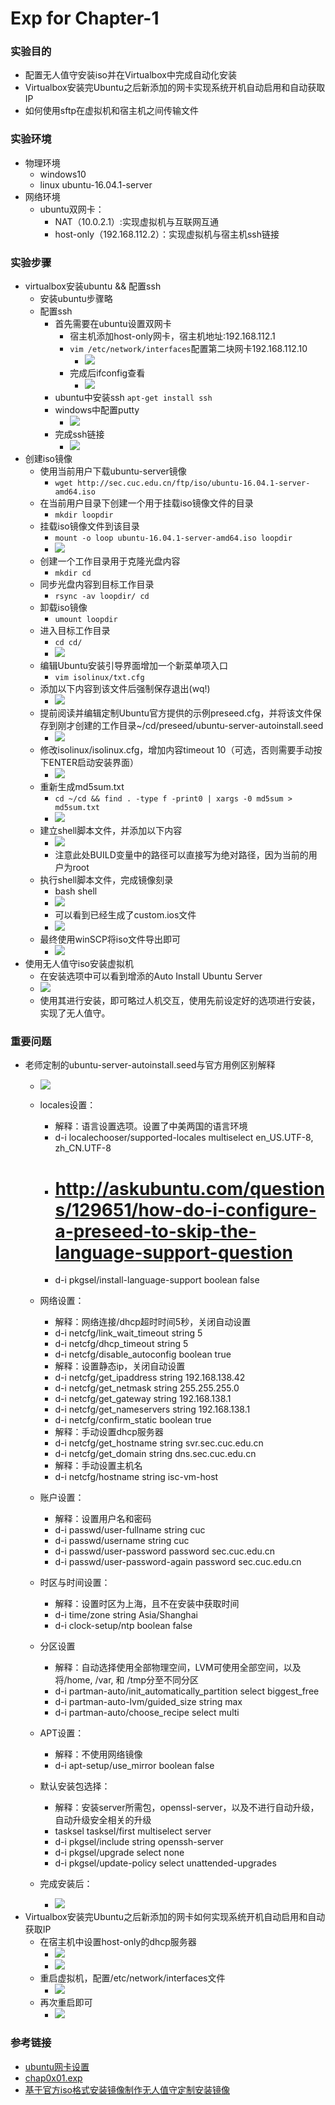 # Exp for Chapter-1

### 实验目的
* 配置无人值守安装iso并在Virtualbox中完成自动化安装
* Virtualbox安装完Ubuntu之后新添加的网卡实现系统开机自动启用和自动获取IP
* 如何使用sftp在虚拟机和宿主机之间传输文件

### 实验环境
* 物理环境
	* windows10
	* linux ubuntu-16.04.1-server
* 网络环境
	* ubuntu双网卡：
		* NAT（10.0.2.1）:实现虚拟机与互联网互通
		* host-only（192.168.112.2）：实现虚拟机与宿主机ssh链接

### 实验步骤
* virtualbox安装ubuntu && 配置ssh
	* 安装ubuntu步骤略
	* 配置ssh
		* 首先需要在ubuntu设置双网卡
			* 宿主机添加host-only网卡，宿主机地址:192.168.112.1
			* `vim /etc/network/interfaces`配置第二块网卡192.168.112.10
				* ![](image\1.PNG)
			* 完成后ifconfig查看
				* ![](image\2.PNG)
		* ubuntu中安装ssh `apt-get install ssh`
		* windows中配置putty 
			* ![](image\3.PNG)
		* 完成ssh链接
			* ![](image\4.PNG)
* 创建iso镜像	
	* 使用当前用户下载ubuntu-server镜像
		* `wget http://sec.cuc.edu.cn/ftp/iso/ubuntu-16.04.1-server-amd64.iso`
	* 在当前用户目录下创建一个用于挂载iso镜像文件的目录 
		* `mkdir loopdir`
	* 挂载iso镜像文件到该目录
		* `mount -o loop ubuntu-16.04.1-server-amd64.iso loopdir`
		* ![](image\5.PNG)
	* 创建一个工作目录用于克隆光盘内容
		* `mkdir cd`
	* 同步光盘内容到目标工作目录
		* `rsync -av loopdir/ cd`
	* 卸载iso镜像
		* `umount loopdir`
	* 进入目标工作目录
		* `cd cd/`
		* ![](image\6.PNG)
	* 编辑Ubuntu安装引导界面增加一个新菜单项入口
		* `vim isolinux/txt.cfg`
	* 添加以下内容到该文件后强制保存退出(wq!)
		* ![](image\7.PNG)
	* 提前阅读并编辑定制Ubuntu官方提供的示例preseed.cfg，并将该文件保存到刚才创建的工作目录~/cd/preseed/ubuntu-server-autoinstall.seed
		* ![](image\8.PNG)
	* 修改isolinux/isolinux.cfg，增加内容timeout 10（可选，否则需要手动按下ENTER启动安装界面）
		* ![](image\9.PNG)
	* 重新生成md5sum.txt
		* `cd ~/cd && find . -type f -print0 | xargs -0 md5sum > md5sum.txt`
		* ![](image\10.PNG)
	* 建立shell脚本文件，并添加以下内容
		* ![](image\11.PNG)
		* 注意此处BUILD变量中的路径可以直接写为绝对路径，因为当前的用户为root
	* 执行shell脚本文件，完成镜像刻录
		* bash shell
		* ![](image\12.PNG)
		* 可以看到已经生成了custom.ios文件
		* ![](image\13.PNG)
	* 最终使用winSCP将iso文件导出即可
		* ![](image\14.PNG)
* 使用无人值守iso安装虚拟机
	* 在安装选项中可以看到增添的Auto Install Ubuntu Server
	*  ![](image\16.PNG)
	*  使用其进行安装，即可略过人机交互，使用先前设定好的选项进行安装，实现了无人值守。

### 重要问题
* 老师定制的ubuntu-server-autoinstall.seed与官方用例区别解释
	* ![](image\15.PNG)
	* locales设置：
		* 解释：语言设置选项。设置了中美两国的语言环境
		* d-i localechooser/supported-locales multiselect en_US.UTF-8, zh_CN.UTF-8
		* # http://askubuntu.com/questions/129651/how-do-i-configure-a-preseed-to-skip-the-language-support-question
		* d-i pkgsel/install-language-support boolean false

	* 网络设置：
		* 解释：网络连接/dhcp超时时间5秒，关闭自动设置
		* d-i netcfg/link_wait_timeout string 5
		* d-i netcfg/dhcp_timeout string 5
		* d-i netcfg/disable_autoconfig boolean true
		* 解释：设置静态ip，关闭自动设置
		* d-i netcfg/get_ipaddress string 192.168.138.42
		* d-i netcfg/get_netmask string 255.255.255.0
		* d-i netcfg/get_gateway string 192.168.138.1
		* d-i netcfg/get_nameservers string 192.168.138.1
		* d-i netcfg/confirm_static boolean true
		* 解释：手动设置dhcp服务器
		* d-i netcfg/get_hostname string svr.sec.cuc.edu.cn
		* d-i netcfg/get_domain string dns.sec.cuc.edu.cn
		* 解释：手动设置主机名
		* d-i netcfg/hostname string isc-vm-host
	* 账户设置：
		* 解释：设置用户名和密码
		* d-i passwd/user-fullname string cuc
		* d-i passwd/username string cuc
		* d-i passwd/user-password password sec.cuc.edu.cn
		* d-i passwd/user-password-again password sec.cuc.edu.cn
	* 时区与时间设置：
		* 解释：设置时区为上海，且不在安装中获取时间
		* d-i time/zone string Asia/Shanghai 
		* d-i clock-setup/ntp boolean false
	* 分区设置
		* 解释：自动选择使用全部物理空间，LVM可使用全部空间，以及将/home, /var, 和 /tmp分至不同分区 
		* d-i partman-auto/init_automatically_partition select biggest_free
		* d-i partman-auto-lvm/guided_size string max
		* d-i partman-auto/choose_recipe select multi
	* APT设置：
		* 解释：不使用网络镜像
		* d-i apt-setup/use_mirror boolean false
	* 默认安装包选择：
		* 解释：安装server所需包，openssl-server，以及不进行自动升级，自动升级安全相关的升级
		* tasksel tasksel/first multiselect server
		* d-i pkgsel/include string openssh-server
		* d-i pkgsel/upgrade select none
		* d-i pkgsel/update-policy select unattended-upgrades
	* 完成安装后：
		* ![](image\17.PNG)
* Virtualbox安装完Ubuntu之后新添加的网卡如何实现系统开机自动启用和自动获取IP
	* 在宿主机中设置host-only的dhcp服务器
		* ![](image\18.PNG)
		* ![](image\19.PNG)
	* 重启虚拟机，配置/etc/network/interfaces文件
		* ![](image\20.PNG)
	* 再次重启即可
		* ![](image\21.PNG)

### 参考链接
* [ubuntu网卡设置]("https://bowerstudios.com/node/1015")
* [chap0x01.exp]("https://sec.cuc.edu.cn/huangwei/course/LinuxSysAdmin/chap0x01.exp.md.html")
* [基于官方iso格式安装镜像制作无人值守定制安装镜像]("https://help.ubuntu.com/community/InstallCDCustomization")